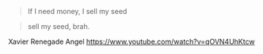 > If I need money,
I sell my seed

> sell my seed,
brah.

Xavier Renegade Angel
https://www.youtube.com/watch?v=qOVN4UhKtcw
